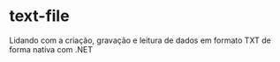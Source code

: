 # text-file
Lidando com a criação, gravação e leitura de dados em formato TXT de forma nativa com .NET
